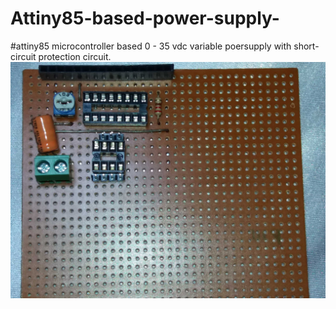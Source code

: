 # Attiny85-based-power-supply-
#attiny85 microcontroller based 0 - 35 vdc variable poersupply with short-circuit protection circuit.
![](image/1.jpg)
